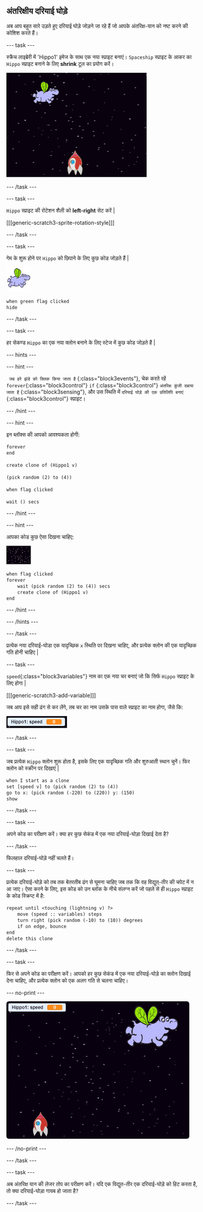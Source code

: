 ## अंतरिक्षीय दरियाई घोड़े

अब आप बहुत सारे उड़ते हुए दरियाई घोड़े जोड़ने जा रहे हैं जो आपके अंतरिक्ष-यान को नष्ट करने की कोशिश करते हैं।

\--- task \---

स्क्रैच लाइब्रेरी में 'Hippo1' इमेज के साथ एक नया स्प्राइट बनाएं। `Spaceship` स्प्राइट के आकर का `Hippo` स्प्राइट बनाने के लिए **shrink** टूल का प्रयोग करें।

![स्क्रीनशॉट](images/invaders-hippo.png)

\--- /task \---

\--- task \---

`Hippo` स्प्राइट की रोटेशन शैली को **left-right** सेट करें |

[[[generic-scratch3-sprite-rotation-style]]]

\--- /task \---

\--- task \---

गेम के शुरू होने पर `Hippo` को छिपाने के लिए कुछ कोड जोड़ते हैं |

![दरियाई-घोड़ा स्प्राइट](images/hippo-sprite.png)

```blocks3
when green flag clicked
hide
```

\--- /task \---

\--- task \---

हर सेकण्ड `Hippo` का एक नया क्लोन बनाने के लिए स्टेज में कुछ कोड जोड़ते हैं |

\--- hints \---

\--- hint \---

` जब हरे झंडे को क्लिक किया जाता है` {:class="block3events"}, चेक करते रहें `forever`{:class="block3control"} `if` {:class="block3control"} `अंतरिक्ष कुंजी दबाया जाता है` {:class="block3sensing"}, और उस स्थिति में `दरियाई घोड़े की एक प्रतिलिपि बनाएं` {:class="block3control"} स्प्राइट।

\--- /hint \---

\--- hint \---

इन ब्लॉक्स की आपको आवश्यकता होगी:

```blocks3
forever
end

create clone of (Hippo1 v)

(pick random (2) to (4))

when flag clicked

wait () secs
```

\--- /hint \---

\--- hint \---

आपका कोड कुछ ऐसा दिखना चाहिए:

![स्टेज स्प्राइट](images/stage-sprite.png)

```blocks3
when flag clicked
forever
    wait (pick random (2) to (4)) secs
    create clone of (Hippo1 v)
end
```

\--- /hint \---

\--- /hints \---

\--- /task \---

प्रत्येक नया दरियाई-घोडा एक यादृच्छिक `x` स्थिति पर दिखना चाहिए, और प्रत्येक क्लोन की एक यादृच्छिक गति होनी चाहिए |

\--- task \---

`speed`{:class="block3variables"} नाम का एक नया चर बनाएं जो कि सिर्फ `Hippo` स्प्राइट के लिए होगा |

[[[generic-scratch3-add-variable]]]

जब आप इसे सही ढंग से कर लेंगे, तब चर का नाम उसके पास वाले स्प्राइट का नाम होगा, जैसे कि:

![स्क्रीनशॉट](images/invaders-var-test.png)

\--- /task \---

\--- task \---

जब प्रत्येक `Hippo` क्लोन शुरू होता है, इसके लिए एक यादृच्छिक गति और शुरुआती स्थान चुनें। फिर क्लोन को स्क्रीन पर दिखाएं |

```blocks3
when I start as a clone
set [speed v] to (pick random (2) to (4))
go to x: (pick random (-220) to (220)) y: (150)
show
```

\--- /task \---

\--- task \---

अपने कोड का परीक्षण करें। क्या हर कुछ सेकंड में एक नया दरियाई-घोड़ा दिखाई देता है?

\--- /task \---

फिलहाल दरियाई-घोड़े नहीं चलते हैं।

\--- task \---

प्रत्येक दरियाई-घोड़े को तब तक बेतरतीब ढंग से घूमना चाहिए जब तक कि वह विद्युत्-तीर की चपेट में न आ जाए। ऐसा करने के लिए, इस कोड को उन ब्लॉक के नीचे संलग्न करें जो पहले से ही `Hippo` स्प्राइट के कोड स्क्रिप्ट में है:

```blocks3
repeat until <touching (lightning v) ?>
    move (speed :: variables) steps
    turn right (pick random (-10) to (10)) degrees
    if on edge, bounce
end
delete this clone
```

\--- /task \---

\--- task \---

फिर से अपने कोड का परीक्षण करें। आपको हर कुछ सेकंड में एक नया दरियाई-घोड़े का क्लोन दिखाई देना चाहिए, और प्रत्येक क्लोन को एक अलग गति से चलना चाहिए।

\--- no-print \---

![स्क्रीनशॉट](images/hippo-clones.gif)

\--- /no-print \---

\--- /task \---

\--- task \---

अब अंतरिक्ष यान की लेजर तोप का परीक्षण करें। यदि एक विद्युत-तीर एक दरियाई-घोड़े को हिट करता है, तो क्या दरियाई-घोड़ा गायब हो जाता है?

\--- /task \---